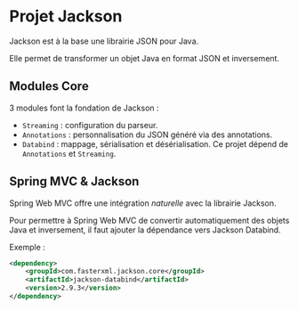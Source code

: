 # Projet Jackson

Jackson est à la base une librairie JSON pour Java.

Elle permet de transformer un objet Java en format JSON et inversement.

## Modules Core

3 modules font la fondation de Jackson :

* `Streaming` : configuration du parseur.
* `Annotations` : personnalisation du JSON généré via des annotations.
* `Databind` : mappage, sérialisation et désérialisation. Ce projet dépend de `Annotations` et `Streaming`.

## Spring MVC & Jackson

Spring Web MVC offre une intégration *naturelle* avec la librairie Jackson.

Pour permettre à Spring Web MVC de convertir automatiquement des objets Java et inversement, il faut ajouter la dépendance vers Jackson Databind.

Exemple :

```xml
<dependency>
    <groupId>com.fasterxml.jackson.core</groupId>
    <artifactId>jackson-databind</artifactId>
    <version>2.9.3</version>
</dependency>
```